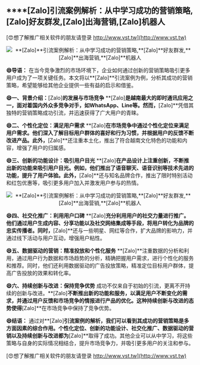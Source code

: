 ## ****[Zalo]**引流案例解析：从中学习成功的营销策略,**[Zalo]**好友群发,**[Zalo]**出海营销,**[Zalo]**机器人**

[😍想了解推广相关软件的朋友请登录 http://www.vst.tw](http://www.vst.tw)

 <center><img src="https://vst.tw/MP4/tuiguang/png/8.png" alt="**[Zalo]**引流案例解析：从中学习成功的营销策略,**[Zalo]**好友群发,**[Zalo]**出海营销,**[Zalo]**机器人"></center>

**😄导语：**
在当今竞争激烈的市场环境下，企业如何通过创新的营销策略吸引更多用户成为了一项关键任务。本文将以**[Zalo]**引流案例为例，分析其成功的营销策略，希望能够给其他企业提供一些有益的启示和借鉴。

**😄一、背景介绍：**[Zalo]**的发展与市场竞争**
**[Zalo]**是越南最大的即时通讯应用之一，面对着国内外众多竞争对手，如WhatsApp、Line等。然而，**[Zalo]**凭借其独特的营销策略成功引流，并迅速获得了广大用户的青睐。

**😄二、个性化定位：满足用户需求**
**[Zalo]**在市场竞争中通过个性化定位来满足用户需求。他们深入了解目标用户群体的喜好和行为习惯，并根据用户的反馈不断改进产品。此外，**[Zalo]**还注重本土化，推出了符合越南文化特色的功能和内容，增强了用户的归属感。

**😄三、创新的功能设计：吸引用户目光**
**[Zalo]**在产品设计上注重创新，不断推出新的功能来吸引用户目光。例如，他们推出了语音聊天、语音识别等技术先进的功能，提升了用户体验。此外，**[Zalo]**还与知名品牌合作，推出了限时特别活动和红包优惠等，吸引更多用户加入并激发用户参与的热情。

 <center><img src="https://vst.tw/MP4/tuiguang/png/2.png" alt="**[Zalo]**引流案例解析：从中学习成功的营销策略,**[Zalo]**好友群发,**[Zalo]**出海营销,**[Zalo]**机器人"></center>

**😄四、社交化推广：利用用户口碑**
**[Zalo]**充分利用用户的社交力量进行推广。他们通过用户生成内容、分享功能以及社交网络集成等手段，将用户转化为品牌的忠实传播者。同时，**[Zalo]**还与一些明星、网红等合作，扩大品牌的影响力，并通过线下活动与用户互动，增强用户粘性。

**😄五、数据驱动的营销：精准投放和个性化服务**
**[Zalo]**注重数据的分析和利用，通过用户行为数据和市场趋势的分析，精确把握用户需求，进行个性化的服务和推荐。同时，他们还利用数据驱动的广告投放策略，精准定位目标用户群体，提高广告投放的效果和转化率。

**😄六、持续创新与改进：保持竞争优势**
成功不仅来自于初始的引流，更离不开持续的创新与改进。**[Zalo]**不断推出新的功能和服务，以满足用户不断变化的需求，并通过用户反馈和市场竞争的情报进行产品的优化。这种持续创新与改进的态势使得**[Zalo]**在市场竞争中保持了竞争优势。

**😄结语：**
通过对**[Zalo]**引流案例的解析，我们可以看到其成功的营销策略是多方面因素的综合作用。个性化定位、创新的功能设计、社交化推广、数据驱动的营销以及持续创新与改进都为**[Zalo]**取得了成功。其他企业可以从中学习，将这些策略与自身的实际情况相结合，提升市场竞争力，并吸引更多用户的关注和参与。

[😍想了解推广相关软件的朋友请登录 http://www.vst.tw](http://www.vst.tw)



